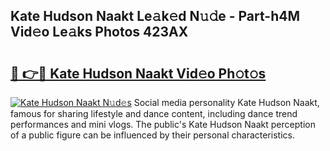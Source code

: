 ## Kate Hudson Naakt Le𝚊k𝚎d N𝚞𝚍e - Part-h4M Vid𝚎o Le𝚊ks Photos 423AX

# <h2><a href="http://fbaru5.evod.top/?m=Kate+Hudson+Naakt">🔗 👉🔴 Kate Hudson Naakt Vid𝚎o Ph𝚘t𝚘s</a></h2>

[![Kate Hudson Naakt N𝚞d𝚎s](https://i.imgur.com/8V9OHl7.gif)](http://fbaru5.evod.top/?m=Kate+Hudson+Naakt)
Social media personality Kate Hudson Naakt, famous for sharing lifestyle and dance content, including dance trend performances and mini vlogs. The public's Kate Hudson Naakt perception of a public figure can be influenced by their personal characteristics. 

